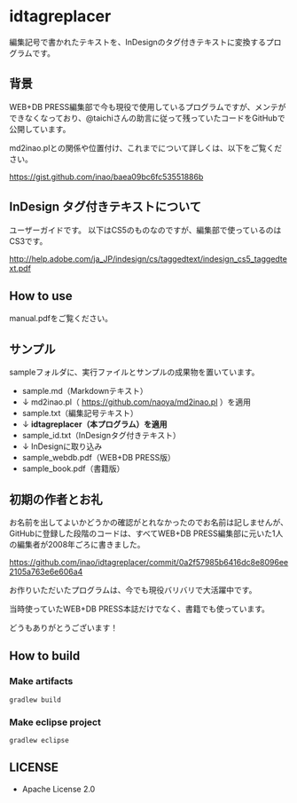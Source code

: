 idtagreplacer
=============

編集記号で書かれたテキストを、InDesignのタグ付きテキストに変換するプログラムです。

背景
----------

WEB+DB PRESS編集部で今も現役で使用しているプログラムですが、メンテができなくなっており、@taichiさんの助言に従って残っていたコードをGitHubで公開しています。

md2inao.plとの関係や位置付け、これまでについて詳しくは、以下をご覧ください。

https://gist.github.com/inao/baea09bc6fc53551886b

InDesign タグ付きテキストについて
----------

ユーザーガイドです。
以下はCS5のものなのですが、編集部で使っているのはCS3です。

http://help.adobe.com/ja_JP/indesign/cs/taggedtext/indesign_cs5_taggedtext.pdf

How to use
----------

manual.pdfをご覧ください。

サンプル
----------

sampleフォルダに、実行ファイルとサンプルの成果物を置いています。

* sample.md（Markdownテキスト）
 * ↓ md2inao.pl（ https://github.com/naoya/md2inao.pl ）を適用
* sample.txt（編集記号テキスト）
 * ↓ **idtagreplacer（本プログラム）を適用**
* sample_id.txt（InDesignタグ付きテキスト）
 * ↓ InDesignに取り込み
* sample_webdb.pdf（WEB+DB PRESS版）
* sample_book.pdf（書籍版）

初期の作者とお礼
----------

お名前を出してよいかどうかの確認がとれなかったのでお名前は記しませんが、GitHubに登録した段階のコードは、すべてWEB+DB PRESS編集部に元いた1人の編集者が2008年ごろに書きました。

https://github.com/inao/idtagreplacer/commit/0a2f57985b6416dc8e8096ee2105a763e6e606a4

お作りいただいたプログラムは、今でも現役バリバリで大活躍中です。

当時使っていたWEB+DB PRESS本誌だけでなく、書籍でも使っています。

どうもありがとうございます！

How to build
----------

### Make artifacts

```
gradlew build
```

### Make eclipse project

```
gradlew eclipse
```

LICENSE
----------

* Apache License 2.0
